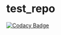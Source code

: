 # test_repo

[![Codacy Badge](https://app.codacy.com/project/badge/Grade/54d8e9bf5f5049728bae9a36a78d0e98)](https://www.codacy.com/manual/ashoksng/test_repo?utm_source=github.com&amp;utm_medium=referral&amp;utm_content=ashoksng/test_repo&amp;utm_campaign=Badge_Grade)
